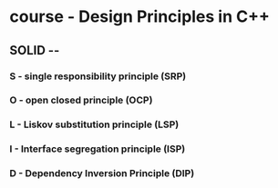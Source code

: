 # course - Design Principles in C++
## SOLID -- 
### S - single responsibility principle (SRP)
### O - open closed principle (OCP)
### L - Liskov substitution principle (LSP)
### I - Interface segregation principle (ISP)
### D - Dependency Inversion Principle (DIP)
